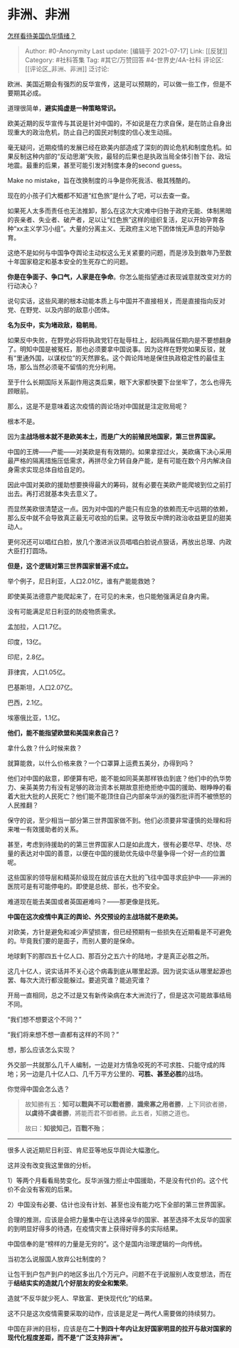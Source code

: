 # 非洲、非洲
[怎样看待美国仇华情绪？](https://www.zhihu.com/question/381379130/answer/1136452506)

> Author: #0-Anonymity
> Last update: [编辑于 2021-07-17]
> Link: [[反犹]]
> Category: #社科答集
> Tag: #其它/万赞回答 #4-世界史/4A-社科
> 评论区: [[评论区_非洲、非洲]]
> 泛讨论:

欧洲、美国近期会有强烈的反华宣传，这是可以预期的，可以做一些工作，但是不要期其必成。

道理很简单，**避实捣虚是一种策略常识。**

欧美近期的反华宣传与其说是针对中国的，不如说是在力求自保，是在防止自身出现重大的政治危机，防止自己的国民对制度的信心发生动摇。

毫无疑问，近期疫情的发展已经在欧美内部造成了深刻的舆论危机和制度危机。如果反制这种内部的“反动思潮”失败，最轻的后果也是执政当局全体引咎下台、政坛地震。最重的后果，甚至可能引发对制度本身的second guess。

Make no mistake，旨在改换制度的斗争是你死我活、极其残酷的。

现在的小孩子们大概都不知道“红色旅”是什么了吧，可以去查一查。

如果死人太多而责任也无法推卸，那么在这次大灾难中归咎于政府无能、体制黑暗的丧亲者、失业者、破产者，足以让“红色旅”这样的组织复活，足以开始孕育各种“xx主义学习小组”。大量的分离主义、无政府主义地下团体悄无声息的开始孕育。

这绝不是如何与中国争夺舆论主动权这么无关紧要的问题，而是涉及到数年乃至数十年国家稳定和基本安全的生死存亡的问题。

**你是在争面子、争口气，人家是在争命**。你怎么能指望通过表现诚意就改变对方的行动决心？

说句实话，这些风潮的根本动能本质上与中国并不直接相关，而是直接指向反对党、在野党、以及内部的敌意小团体。

**名为反中，实为堵政敌，稳朝局**。

如果反中失败，在野党必将将执政党钉在耻辱柱上，起码两届任期内是不要想翻身了。明知中国是被冤枉，那也必须要拿中国说事。因为这样在野党如果反驳，就有“里通外国，以谋权位”的天然罪名。这个舆论阵地是保住执政稳定性的最佳主场，那么当然必须毫不留情的充分利用。

至于什么长期国际关系副作用这类后果，眼下大家都快要下台坐牢了，怎么也得先顾眼前。

那么，这是不是意味着这次疫情的舆论场对中国就是注定败局呢？

根本不是。

因为**主战场根本就不是欧美本土，而是广大的前殖民地国家，第三世界国家。**

中国的王牌——产能——对美欧是有有效期的。如果拿捏过火，美欧痛下决心采用最严格的隔离措施压低需求，再拼尽全力转自身产能，是有可能在数个月内解决自身需求实现总体自给自足的。

因此中国对美欧的援助想要换得最大的筹码，就有必要在美欧产能爬坡到位之前打出去。再打迟就基本失去意义了。

而显然美欧很清楚这一点。因为对中国的产能只有应急的依赖而无中远期的依赖，那么反中就不会导致真正最无可收拾的后果。这导致反中牌的政治收益更显的甜美动人。

更何况还可以唱红白脸，放几个激进派议员唱唱白脸说点狠话，再放出总理、内政大臣打打圆场。

**但是，这个逻辑对第三世界国家普遍不成立。**

举个例子，尼日利亚，人口2.01亿，谁有产能能救她？

即使美英法德意产能爬起来了，在可见的未来，也只能勉强满足自身内需。

没有可能满足尼日利亚的防疫物质需求。

孟加拉，人口1.7亿。

印度，13亿。

印尼，2.8亿。

菲律宾，人口1.05亿。

巴基斯坦，人口2.07亿。

巴西，2.1亿。

埃塞俄比亚，1.1亿。

**他们，能不能指望欧盟和美国来救自己？**

拿什么救？什么时候来救？

就算能救，以什么价格来救？一个口罩算上运费五美分，办得到吗？

他们对中国的敌意，即便算有吧，能不能如同英美那样铁齿到底？他们中的仇华势力、亲英美势力有没有足够的政治资本长期故意拒绝拒绝中国的援助、眼睁睁的看着大批大批的人民死亡？他们能不能顶住自己内部亲华派的强烈批评而不被愤怒的人民推翻？

保守的说，至少相当一部分第三世界国家做不到。他们必须要非常谨慎的处理和将来唯一有效援助者的关系。

甚至，考虑到待援助的的第三世界国家人口是如此庞大，很有必要尽早、尽快、尽量的表达对中国的善意，以便在中国的援助优先级中尽量争得一个好一点的位置呢。

这些国家的领导层和精英阶级现在就应该在大批的飞往中国寻求庇护中——非洲的医院可是有可能停电的。即使是总统、部长，也不安全。

难道现在能去美国或者英国避难吗？——那更像是找死。

**中国在这次疫情中真正的舆论、外交预设的主战场就不是欧美。**

对欧美，方针是避免和减少声望损害，但已经预期有一些损失在近期看是不可避免的。毕竟我们要的是面子，而别人要的是保命。

地球剩下的那四五十亿人口、那百分之五六十的陆地，才是真正必胜之所。

这几十亿人，说实话并不关心这个病毒到底从哪里起源。因为说实话从哪里起源也罢、每次大流行都没能躲过。要追究谁？能追究谁？

开局一直相同，总之不过是又有新传染病在本大洲流行了，但是这次可能故事结局不同。

“我们想不想要这个不同？”

“我们将来想不想一直都有这样的不同？”

想，那么应该怎么实现？

外交部一共就那么几千人编制，一边是对方情急咬死的不可求胜、只能守成的阵地；另一边是几十亿人口、几千万平方公里的、**可胜、甚至必胜**的战场。

你觉得中国会怎么选？

> 故知勝有五：**知可以戰與不可以戰者勝**，**識衆寡之用者勝**，上下同欲者勝，**以虞待不虞者勝**，將能而君不御者勝。此五者，知勝之道也。
>
> 故曰：**知彼知己，百戰不殆**；

---

很多人说近期尼日利亚、肯尼亚等地反华舆论大幅激化。

这并没有改变我这里做的分析。

1）等两个月看看局势变化。反华派强力拒止中国援助，不是没有代价的。这个代价不会没有客观的后果。

2）中国没有必要、估计也没有计划、甚至也没有能力吃下全部的第三世界国家。

合理的推测，应该是会把力量集中在让选择亲华的国家、甚至选择不太反华的国家的到明显好得多的待遇，在疫情灾害上获得好得多的实际结果。

中国信奉的是“榜样的力量是无穷的”。这个是国内治理逻辑的一向传统。

当初怎么说服国人放弃公社制度的？

让包干到户包产到户的地区多出几个万元户。问题不在于说服别人改变想法，而在于**结结实实的造就几个好朋友的安全和繁荣**。

造就“不反华就少死人、早致富、更快现代化”的结果。

这不只是这次疫情需要采取的动作，应该是足足一两代人需要做的持续努力。

中国在非洲的目标，应该是在**二十到四十年内让友好国家明显的拉开与敌对国家的现代化程度差距，而不是“广泛支持非洲”。**

